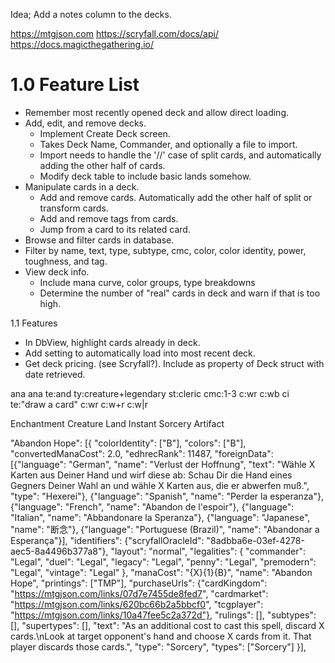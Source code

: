 Idea; Add a notes column to the decks.

https://mtgjson.com
https://scryfall.com/docs/api/
https://docs.magicthegathering.io/

# 1.0 Feature List
- Remember most recently opened deck and allow direct loading.
- Add, edit, and remove decks.
  - Implement Create Deck screen.
  - Takes Deck Name, Commander, and optionally a file to import.
  - Import needs to handle the '//' case of split cards, and automatically adding the other half of cards.
  - Modify deck table to include basic lands somehow.
- Manipulate cards in a deck.
  - Add and remove cards. Automatically add the other half of split or transform cards.
  - Add and remove tags from cards.
  - Jump from a card to its related card.
- Browse and filter cards in database.
- Filter by name, text, type, subtype, cmc, color, color identity, power, toughness, and tag.
- View deck info.
  - Include mana curve, color groups, type breakdowns
  - Determine the number of "real" cards in deck and warn if that is too high.

1.1 Features
- In DbView, highlight cards already in deck.
- Add setting to automatically load into most recent deck.
- Get deck pricing. (see Scryfall?). Include as property of Deck struct with date retrieved.

ana
ana te:and ty:creature+legendary st:cleric cmc:1-3 c:wr c:wb ci
te:"draw a card"
c:wr
c:w+r
c:w|r

Enchantment
Creature
Land
Instant
Sorcery
Artifact

"Abandon Hope": [{
  "colorIdentity": ["B"], 
  "colors": ["B"], 
  "convertedManaCost": 2.0, 
  "edhrecRank": 11487, 
  "foreignData": [{"language": "German", "name": "Verlust der Hoffnung", "text": "Wähle X Karten aus Deiner Hand und wirf diese ab: Schau Dir die Hand eines Gegners Deiner Wahl an und wähle X Karten aus, die er abwerfen muß.", "type": "Hexerei"}, {"language": "Spanish", "name": "Perder la esperanza"}, {"language": "French", "name": "Abandon de l'espoir"}, {"language": "Italian", "name": "Abbandonare la Speranza"}, {"language": "Japanese", "name": "断念"}, {"language": "Portuguese (Brazil)", "name": "Abandonar a Esperança"}], 
  "identifiers": {"scryfallOracleId": "8adbba6e-03ef-4278-aec5-8a4496b377a8"}, 
  "layout": "normal", 
  "legalities": {
      "commander": "Legal", 
      "duel": "Legal", 
      "legacy": "Legal", 
      "penny": "Legal", 
      "premodern": "Legal", 
      "vintage": "Legal"
  }, 
  "manaCost": "{X}{1}{B}", 
  "name": "Abandon Hope", 
  "printings": ["TMP"], 
  "purchaseUrls": {"cardKingdom": "https://mtgjson.com/links/07d7e7455de8fed7", "cardmarket": "https://mtgjson.com/links/620bc66b2a5bbcf0", "tcgplayer": "https://mtgjson.com/links/10a47fee5c2a372d"}, 
  "rulings": [], 
  "subtypes": [], 
  "supertypes": [], 
  "text": "As an additional cost to cast this spell, discard X cards.\nLook at target opponent's hand and choose X cards from it. That player discards those cards.", 
  "type": "Sorcery", 
  "types": ["Sorcery"]
}],
